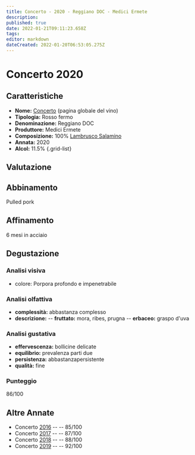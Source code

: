 ```yaml
---
title: Concerto - 2020 - Reggiano DOC - Medici Ermete
description: 
published: true
date: 2022-01-21T09:11:23.658Z
tags: 
editor: markdown
dateCreated: 2022-01-20T06:53:05.275Z
---
```


# Concerto 2020

## Caratteristiche
- **Nome:** [Concerto](/vini/Italia/Emilia/Medici-Ermete/Concerto/scheda-globale) (pagina globale del vino) 
- **Tipologia:** Rosso fermo
- **Denominazione:** Reggiano DOC 
- **Produttore:** Medici Ermete 
- **Composizione:** 100% [Lambrusco Salamino](/vitigni/Italia/bacca-nera/lambrusco-salamino)
- **Annata:** <span id="annata">2020</span>
- **Alcol:** 11.5%
{.grid-list}

## Valutazione

<span class="valutazione"><span class="star-3"></span></span>

## Abbinamento
Pulled pork

## Affinamento
6 mesi in acciaio 

## Degustazione

### Analisi visiva
- colore: Porpora profondo e impenetrabile

### Analisi olfattiva
<div class="vini" id="concerto"></div>
<div class="olfattiva-testo">
  
- **complessità:**  abbastanza complesso
- **descrizione:** 
-- **fruttato:** mora, ribes, prugna
-- **erbaceo:** graspo d'uva

</div>

### Analisi gustativa
- **effervescenza:** bollicine delicate
- **equilibrio:** prevalenza parti due
- **persistenza:** abbastanzapersistente
- **qualità:** fine

### Punteggio
<span class="valutazione">86/100</span>

## Altre Annate
- Concerto [2016](/vini/Italia/Emilia/Medici-Ermete/Concerto/2016) -- <span class="star-3"></span> -- 85/100
- Concerto [2017](/vini/Italia/Emilia/Medici-Ermete/Concerto/2017) -- <span class="star-3"></span> -- 87/100
- Concerto [2018](/vini/Italia/Emilia/Medici-Ermete/Concerto/2018) -- <span class="star-3"></span> -- 88/100
- Concerto [2019](/vini/Italia/Emilia/Medici-Ermete/Concerto/2019) -- <span class="star-5"></span> -- 92/100